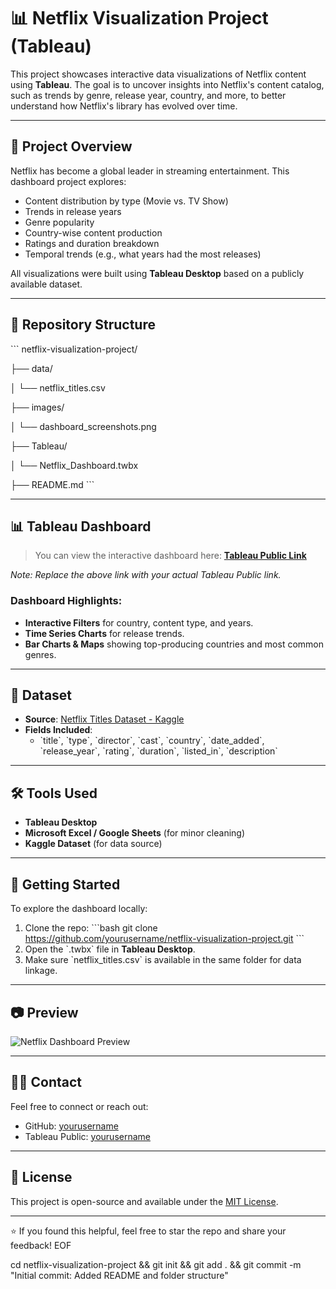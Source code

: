 # 📊 Netflix Visualization Project (Tableau)

This project showcases interactive data visualizations of Netflix content using **Tableau**. The goal is to uncover insights into Netflix's content catalog, such as trends by genre, release year, country, and more, to better understand how Netflix's library has evolved over time.

---

## 📌 Project Overview

Netflix has become a global leader in streaming entertainment. This dashboard project explores:

- Content distribution by type (Movie vs. TV Show)
- Trends in release years
- Genre popularity
- Country-wise content production
- Ratings and duration breakdown
- Temporal trends (e.g., what years had the most releases)

All visualizations were built using **Tableau Desktop** based on a publicly available dataset.

---

## 📁 Repository Structure

\`\`\`
netflix-visualization-project/

├── data/

│   └── netflix_titles.csv

├── images/

│   └── dashboard_screenshots.png

├── Tableau/

│   └── Netflix_Dashboard.twbx

├── README.md
\`\`\`

---

## 📊 Tableau Dashboard

> You can view the interactive dashboard here: [**Tableau Public Link**](https://public.tableau.com/app/profile/yourusername/viz/netflix_dashboard)

*Note: Replace the above link with your actual Tableau Public link.*

### Dashboard Highlights:
- **Interactive Filters** for country, content type, and years.
- **Time Series Charts** for release trends.
- **Bar Charts & Maps** showing top-producing countries and most common genres.

---

## 🧾 Dataset

- **Source**: [Netflix Titles Dataset - Kaggle](https://www.kaggle.com/datasets/shivamb/netflix-shows)
- **Fields Included**:
  - \`title\`, \`type\`, \`director\`, \`cast\`, \`country\`, \`date_added\`, \`release_year\`, \`rating\`, \`duration\`, \`listed_in\`, \`description\`

---

## 🛠 Tools Used

- **Tableau Desktop**
- **Microsoft Excel / Google Sheets** (for minor cleaning)
- **Kaggle Dataset** (for data source)

---

## 🚀 Getting Started

To explore the dashboard locally:
1. Clone the repo:
   \`\`\`bash
   git clone https://github.com/yourusername/netflix-visualization-project.git
   \`\`\`
2. Open the \`.twbx\` file in **Tableau Desktop**.
3. Make sure \`netflix_titles.csv\` is available in the same folder for data linkage.

---

## 📷 Preview

![Netflix Dashboard Preview](images/dashboard_screenshots.png)

---

## 🙋‍♂️ Contact

Feel free to connect or reach out:
- GitHub: [yourusername](https://github.com/yourusername)
- Tableau Public: [yourusername](https://public.tableau.com/app/profile/yourusername)

---

## 📄 License

This project is open-source and available under the [MIT License](LICENSE).

---

⭐ If you found this helpful, feel free to star the repo and share your feedback!
EOF

cd netflix-visualization-project && git init && git add . && git commit -m "Initial commit: Added README and folder structure"
